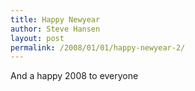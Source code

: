 ```yaml
---
title: Happy Newyear
author: Steve Hansen
layout: post
permalink: /2008/01/01/happy-newyear-2/
---
```

And a happy 2008 to everyone